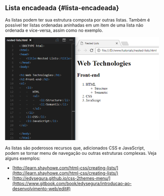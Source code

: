 ## Lista encadeada {#lista-encadeada}

As listas podem ter sua estrutura composta por outras listas. Também é possível ter listas ordenadas aninhadas em um item de uma lista não ordenada e vice-versa, assim como no exemplo.

![](/assets/nested-lists.png)

As listas são poderosos recursos que, adicionados CSS e JavaScript, podem se tornar menu de navegação ou outras estruturas complexas. Veja alguns exemplos:

* [http://learn.shayhowe.com/html-css/creating-lists/](http://learn.shayhowe.com/html-css/creating-lists/)
* [http://edysegura.github.io/css-2themes-menu/](https://www.gitbook.com/book/edysegura/introducao-ao-desenvolvimento-web/edit#)



